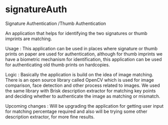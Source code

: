 # signatureAuth
Signature Authentication /Thumb Authentication

An application that helps for identifying the two signatures or thumb imprints are matching.

Usage : This application can be used in places where signature or thumb prints on paper are used for authentication, although for thumb imprints we have a biometric mechanism for identification, this application can be used for authenticating old thumb prints on hardcopies.

Logic : Basically the application is build on the idea of image matching. There is an open source library called OpenCV which is used for image comparison, face detection and other process related to images. We used the same library with Brisk description extractor for matching key points and deciding whether to authenticate the image as matching or mismatch.

Upcoming changes :  Will be upgrading the application for getting user input for matching percentage required and also will be trying some other description extractor, for more fine results.

